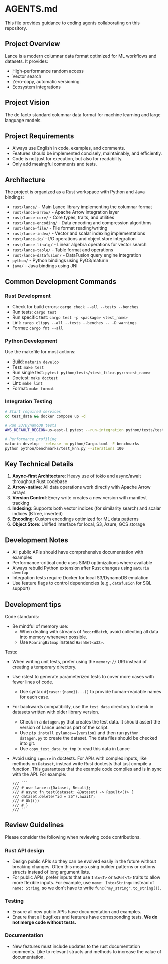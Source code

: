 # AGENTS.md

This file provides guidance to coding agents collaborating on this repository.

## Project Overview

Lance is a modern columnar data format optimized for ML workflows and datasets. It provides:

- High-performance random access
- Vector search
- Zero-copy, automatic versioning
- Ecosystem integrations

## Project Vision

The de facto standard columnar data format for machine learning and large language models.

## Project Requirements

- Always use English in code, examples, and comments.
- Features should be implemented concisely, maintainably, and efficiently.
- Code is not just for execution, but also for readability.
- Only add meaingful comments and tests.

## Architecture

The project is organized as a Rust workspace with Python and Java bindings:

- `rust/lance/` - Main Lance library implementing the columnar format
- `rust/lance-arrow/` - Apache Arrow integration layer
- `rust/lance-core/` - Core types, traits, and utilities
- `rust/lance-encoding/` - Data encoding and compression algorithms
- `rust/lance-file/` - File format reading/writing
- `rust/lance-index/` - Vector and scalar indexing implementations
- `rust/lance-io/` - I/O operations and object store integration
- `rust/lance-linalg/` - Linear algebra operations for vector search
- `rust/lance-table/` - Table format and operations
- `rust/lance-datafusion/` - DataFusion query engine integration
- `python/` - Python bindings using PyO3/maturin
- `java/` - Java bindings using JNI

## Common Development Commands

### Rust Development

* Check for build errors: `cargo check --all --tests --benches`
* Run tests: `cargo test`
* Run specific test: `cargo test -p <package> <test_name>`
* Lint: `cargo clippy --all --tests --benches -- -D warnings`
* Format: `cargo fmt --all`

### Python Development

Use the makefile for most actions:

* Build: `maturin develop`
* Test: `make test`
* Run single test: `pytest python/tests/<test_file>.py::<test_name>`
* Doctest: `make doctest`
* Lint: `make lint`
* Format: `make format`

### Integration Testing

```bash
# Start required services
cd test_data && docker compose up -d

# Run S3/DynamoDB tests
AWS_DEFAULT_REGION=us-east-1 pytest --run-integration python/tests/test_s3_ddb.py

# Performance profiling
maturin develop --release -m python/Cargo.toml -E benchmarks
python python/benchmarks/test_knn.py --iterations 100
```

## Key Technical Details

1. **Async-first Architecture**: Heavy use of tokio and async/await throughout Rust codebase
2. **Arrow-native**: All data operations work directly with Apache Arrow arrays
3. **Version Control**: Every write creates a new version with manifest tracking
4. **Indexing**: Supports both vector indices (for similarity search) and scalar indices (BTree, inverted)
5. **Encoding**: Custom encodings optimized for ML data patterns
6. **Object Store**: Unified interface for local, S3, Azure, GCS storage

## Development Notes

- All public APIs should have comprehensive documentation with examples
- Performance-critical code uses SIMD optimizations where available
- Always rebuild Python extension after Rust changes using `maturin develop`
- Integration tests require Docker for local S3/DynamoDB emulation
- Use feature flags to control dependencies (e.g., `datafusion` for SQL support)

## Development tips

Code standards:
* Be mindful of memory use:
  * When dealing with streams of `RecordBatch`, avoid collecting all data into
    memory whenever possible.
  * Use `RoaringBitmap` instead `HashSet<u32>`.

Tests:
* When writing unit tests, prefer using the `memory://` URI instead of creating
  a temporary directory.
* Use rstest to generate parameterized tests to cover more cases with fewer lines
  of code.
    * Use syntax `#[case::{name}(...)]` to provide human-readable names for each case.
* For backwards compatibility, use the `test_data` directory to check in datasets
  written with older library version.
    * Check in a `datagen.py` that creates the test data. It should assert the
      version of Lance used as part of the script.
    * Use `pip install pylance=={version}` and then run `python datagen.py` to
      create the dataset. The data files should be checked into git.
    * Use `copy_test_data_to_tmp` to read this data in Lance
* Avoid using `ignore` in doctests. For APIs with complex inputs, like methods on
  `Dataset`, instead write Rust doctests that just compile a function. This
  guarantees that the example code compiles and is in sync with the API. For example:

  ```
  /// ```
  /// # use lance::{Dataset, Result};
  /// # async fn test(dataset: &Dataset) -> Result<()> {
  /// dataset.delete("id = 25").await?;
  /// # Ok(())
  /// # }
  /// ```
  ```

## Review Guidelines

Please consider the following when reviewing code contributions.

### Rust API design
* Design public APIs so they can be evolved easily in the future without breaking
  changes. Often this means using builder patterns or options structs instead of
  long argument lists.
* For public APIs, prefer inputs that use `Into<T>` or `AsRef<T>` traits to allow
  more flexible inputs. For example, use `name: Into<String>` instead of `name: String`,
  so we don't have to write `func("my_string".to_string())`.

### Testing
* Ensure all new public APIs have documentation and examples.
* Ensure that all bugfixes and features have corresponding tests. **We do not merge
  code without tests.**

### Documentation
* New features must include updates to the rust documentation comments. Like to
  relevant structs and methods to increase the value of documentation.
